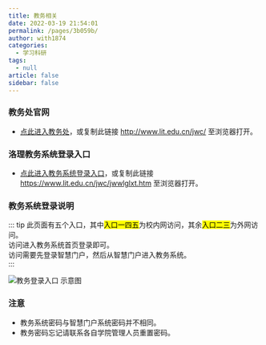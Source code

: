```yaml
---
title: 教务相关
date: 2022-03-19 21:54:01
permalink: /pages/3b059b/
author: with1874
categories: 
  - 学习科研
tags: 
  - null
article: false
sidebar: false
---
```


### 教务处官网

- [点此进入教务处](http://www.lit.edu.cn/jwc/)，或复制此链接 http://www.lit.edu.cn/jwc/ 至浏览器打开。  

### 洛理教务系统登录入口
- [点此进入教务系统登录入口](https://www.lit.edu.cn/jwc/jwwlglxt.htm)，或复制此链接 https://www.lit.edu.cn/jwc/jwwlglxt.htm 至浏览器打开。  

### 教务系统登录说明  
::: tip
此页面有五个入口，其中<mark>入口一四五</mark>为校内网访问，其余<mark>入口二三</mark>为外网访问。  
<Badge text="校内网" type="warning"/>访问进入教务系统首页登录即可。  
<Badge text="外网" type="warning"/>访问需要先登录智慧门户，然后从智慧门户进入教务系统。  
:::

![教务登录入口 示意图](https://image.iluoli.ren/2022/03/19/302919898e9f4.png)

### 注意
- 教务系统密码与智慧门户系统密码并不相同。
- 教务密码忘记请联系各自学院管理人员重置密码。